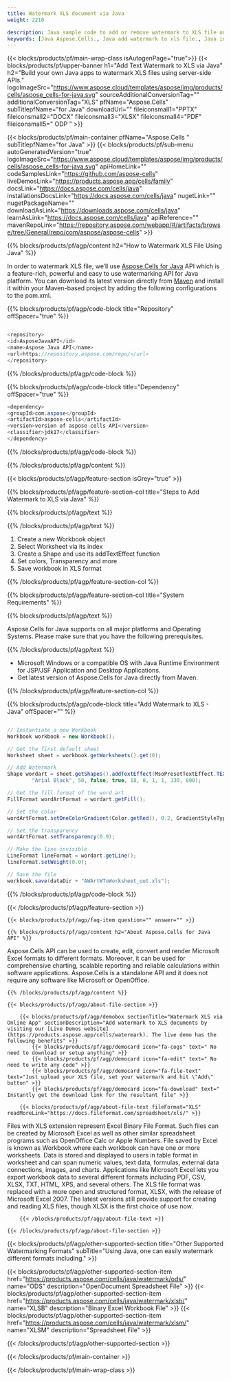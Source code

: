 ```yaml
---
title: Watermark XLS document via Java 
weight: 2210

description: Java sample code to add or remove watermark to XLS file on Java Runtime Environment for JSP/JSF Application and Desktop Applications.
keywords: [Java Aspose.Cells., Java add watermark to xls file., Java insert watermark to xls file., Java create watermark in xls file., remove watermark from xls file using Java., Java operate watermark in xls file., Java access watermark in xls file]
---
```


{{< blocks/products/pf/main-wrap-class isAutogenPage="true">}}
{{< blocks/products/pf/upper-banner h1="Add Text Watermark to XLS via Java" h2="Build your own Java apps to watermark XLS files using server-side APIs." logoImageSrc="https://www.aspose.cloud/templates/aspose/img/products/cells/aspose_cells-for-java.svg" sourceAdditionalConversionTag="" additionalConversionTag="XLS" pfName="Aspose.Cells" subTitlepfName="for Java" downloadUrl="" fileiconsmall1="PPTX" fileiconsmall2="DOCX" fileiconsmall3="XLSX" fileiconsmall4="PDF" fileiconsmall5=" ODP " >}}

{{< blocks/products/pf/main-container pfName="Aspose.Cells " subTitlepfName="for Java" >}}
{{< blocks/products/pf/sub-menu autoGeneratedVersion="true" logoImageSrc="https://www.aspose.cloud/templates/aspose/img/products/cells/aspose_cells-for-java.svg" apiHomeLink="" codeSamplesLink="https://github.com/aspose-cells" liveDemosLink="https://products.aspose.app/cells/family" docsLink="https://docs.aspose.com/cells/java" installationsDocsLink="https://docs.aspose.com/cells/java" nugetLink="" nugetPackageName="" downloadAsLink="https://downloads.aspose.com/cells/java" learnAsLink="https://docs.aspose.com/cells/java" apiReference="" mavenRepoLink="https://repository.aspose.com/webapp/#/artifacts/browse/tree/General/repo/com/aspose/aspose-cells" >}}

{{% blocks/products/pf/agp/content h2="How to Watermark XLS File Using Java" %}}

 In order to watermark XLS file, we’ll use
 [Aspose.Cells for Java](https://products.aspose.com/cells/java) 
 API which is a feature-rich, powerful and easy to use watermarking API for Java platform. You can download its latest version directly from
 [Maven](https://repository.aspose.com/webapp/#/artifacts/browse/tree/General/repo/com/aspose/aspose-cells) 
 and install it within your Maven-based project by adding the following configurations to the pom.xml.

{{% blocks/products/pf/agp/code-block title="Repository" offSpacer="true" %}}

```cs

<repository>
<id>AsposeJavaAPI</id>
<name>Aspose Java API</name>
<url>https://repository.aspose.com/repo/</url>
</repository>

```

{{% /blocks/products/pf/agp/code-block %}}

{{% blocks/products/pf/agp/code-block title="Dependency" offSpacer="true" %}}

```cs
<dependency>
<groupId>com.aspose</groupId>
<artifactId>aspose-cells</artifactId>
<version>version of aspose-cells API</version>
<classifier>jdk17</classifier>
</dependency>

```

{{% /blocks/products/pf/agp/code-block %}}

{{% /blocks/products/pf/agp/content %}}

{{< blocks/products/pf/agp/feature-section isGrey="true" >}}

{{% blocks/products/pf/agp/feature-section-col title="Steps to Add Watermark to XLS via Java" %}}

{{% blocks/products/pf/agp/text %}}

{{% /blocks/products/pf/agp/text %}}

1.  Create a new Workbook object
1.  Select Worksheet via its index
1.  Create a Shape and use its addTextEffect function
1.  Set colors, Transparency and more
1.  Save workbook in XLS format

{{% /blocks/products/pf/agp/feature-section-col %}}

{{% blocks/products/pf/agp/feature-section-col title="System Requirements" %}}

{{% blocks/products/pf/agp/text %}}

 Aspose.Cells for Java supports on all major platforms and Operating Systems. Please make sure that you have the following prerequisites.

{{% /blocks/products/pf/agp/text %}}

- Microsoft Windows or a compatible OS with Java Runtime Environment for JSP/JSF Application and Desktop Applications.
- Get latest version of Aspose.Cells for Java directly from Maven.

{{% /blocks/products/pf/agp/feature-section-col %}}

{{% blocks/products/pf/agp/code-block title="Add Watermark to XLS - Java" offSpacer="" %}}

```cs

// Instantiate a new Workbook
Workbook workbook = new Workbook();

// Get the first default sheet
Worksheet sheet = workbook.getWorksheets().get(0);

// Add Watermark
Shape wordart = sheet.getShapes().addTextEffect(MsoPresetTextEffect.TEXT_EFFECT_1, "CONFIDENTIAL",
		"Arial Black", 50, false, true, 18, 8, 1, 1, 130, 800);

// Get the fill format of the word art
FillFormat wordArtFormat = wordart.getFill();

// Set the color
wordArtFormat.setOneColorGradient(Color.getRed(), 0.2, GradientStyleType.HORIZONTAL, 2);

// Set the transparency
wordArtFormat.setTransparency(0.9);

// Make the line invisible
LineFormat lineFormat = wordart.getLine();
lineFormat.setWeight(0.0);

// Save the file
workbook.save(dataDir + "AWArtWToWorksheet_out.xls");  

```

{{% /blocks/products/pf/agp/code-block %}}

{{< /blocks/products/pf/agp/feature-section >}}

    {{< blocks/products/pf/agp/faq-item question="" answer="" >}}
 

<!-- aboutfile Starts -->

    {{% blocks/products/pf/agp/content h2="About Aspose.Cells for Java API" %}}

 Aspose.Cells API can be used to create, edit, convert and render Microsoft Excel formats to different formats. Moreover, it can be used for comprehensive charting, scalable reporting and reliable calculations within software applications. Aspose.Cells is a standalone API and it does not require any software like Microsoft or OpenOffice.  



    {{% /blocks/products/pf/agp/content %}}

    {{< blocks/products/pf/agp/about-file-section >}}

        {{< blocks/products/pf/agp/demobox sectionTitle="Watermark XLS via Online App" sectionDescription="Add watermark to XLS documents by visiting our [Live Demos website](https://products.aspose.app/cells/watermark). The live demo has the following benefits" >}}
            {{< blocks/products/pf/agp/democard icon="fa-cogs" text=" No need to download or setup anything" >}}
            {{< blocks/products/pf/agp/democard icon="fa-edit" text=" No need to write any code" >}}
            {{< blocks/products/pf/agp/democard icon="fa-file-text" text="Just upload your XLS file, set your watermark and hit \"Add\" button" >}}
            {{< blocks/products/pf/agp/democard icon="fa-download" text=" Instantly get the download link for the resultant file" >}}

        {{< blocks/products/pf/agp/about-file-text fileFormat="XLS" readMoreLink="https://docs.fileformat.com/spreadsheet/xls/" >}}
Files with XLS extension represent Excel Binary File Format. Such files can be created by Microsoft Excel as well as other similar spreadsheet programs such as OpenOffice Calc or Apple Numbers. File saved by Excel is known as Workbook where each workbook can have one or more worksheets. Data is stored and displayed to users in table format in worksheet and can span numeric values, text data, formulas, external data connections, images, and charts. Applications like Microsoft Excel lets you export workbook data to several different formats including PDF, CSV, XLSX, TXT, HTML, XPS, and several others. The XLS file format was replaced with a more open and structured format, XLSX, with the release of Microsoft Excel 2007. The latest versions still provide support for creating and reading XLS files, though XLSX is the first choice of use now.

        {{< /blocks/products/pf/agp/about-file-text >}}

    {{< /blocks/products/pf/agp/about-file-section >}}

<!-- aboutfile Ends -->

{{< blocks/products/pf/agp/other-supported-section title="Other Supported Watermarking Formats" subTitle="Using Java, one can easily watermark different formats including." >}}

{{< blocks/products/pf/agp/other-supported-section-item href="https://products.aspose.com/cells/java/watermark/ods/" name="ODS" description="OpenDocument Spreadsheet File" >}}
{{< blocks/products/pf/agp/other-supported-section-item href="https://products.aspose.com/cells/java/watermark/xlsb/" name="XLSB" description="Binary Excel Workbook File" >}}
{{< blocks/products/pf/agp/other-supported-section-item href="https://products.aspose.com/cells/java/watermark/xlsm/" name="XLSM" description="Spreadsheet File" >}}

{{< /blocks/products/pf/agp/other-supported-section >}}

{{< /blocks/products/pf/main-container >}}
    
{{< /blocks/products/pf/main-wrap-class >}}
